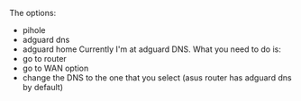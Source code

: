 The options:
- pihole
- adguard dns
- adguard home
Currently I'm at adguard DNS.
What you need to do is:
- go to router
- go to WAN option
- change the DNS to the one that you select (asus router has adguard dns by default)

